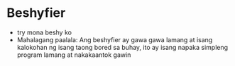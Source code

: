 # Beshyfier
- try mona beshy ko
- Mahalagang paalala: Ang beshyfier ay gawa gawa lamang at isang kalokohan ng isang taong bored sa buhay, ito ay isang napaka simpleng program lamang at nakakaantok gawin
